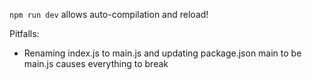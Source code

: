 `npm run dev` allows auto-compilation and reload!

Pitfalls:
- Renaming index.js to main.js and updating package.json main to be main.js causes everything to break

